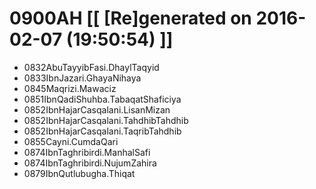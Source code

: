 # 0900AH [[ [Re]generated on 2016-02-07 (19:50:54) ]]

* 0832AbuTayyibFasi.DhaylTaqyid
* 0833IbnJazari.GhayaNihaya
* 0845Maqrizi.Mawaciz
* 0851IbnQadiShuhba.TabaqatShaficiya
* 0852IbnHajarCasqalani.LisanMizan
* 0852IbnHajarCasqalani.TahdhibTahdhib
* 0852IbnHajarCasqalani.TaqribTahdhib
* 0855Cayni.CumdaQari
* 0874IbnTaghribirdi.ManhalSafi
* 0874IbnTaghribirdi.NujumZahira
* 0879IbnQutlubugha.Thiqat

